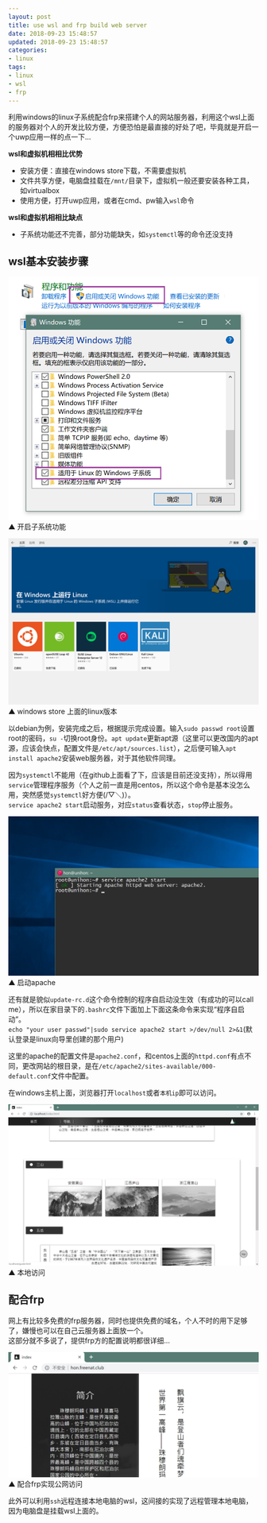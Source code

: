 ```yaml
---
layout: post
title: use wsl and frp build web server
date: 2018-09-23 15:48:57
updated: 2018-09-23 15:48:57
categories:
- linux
tags:
- linux
- wsl
- frp
---
```


利用windows的linux子系统配合frp来搭建个人的网站服务器，利用这个wsl上面的服务器对个人的开发比较方便，方便恐怕是最直接的好处了吧，毕竟就是开启一个uwp应用一样的点一下...

**wsl和虚拟机相相比优势**
* 安装方便：直接在windows store下载，不需要虚拟机
* 文件共享方便，电脑盘挂载在`/mnt/`目录下，虚拟机一般还要安装各种工具，如virtualbox
* 使用方便，打开uwp应用，或者在cmd、pw输入`wsl`命令

**wsl和虚拟机相相比缺点**
* 子系统功能还不完善，部分功能缺失，如`systemctl`等的命令还没支持

## wsl基本安装步骤

<img id="sm" src="/2018-09/wsl-frp-web/set.png">
▲ 开启子系统功能

![](/2018-09/wsl-frp-web/store.png)
▲ windows store 上面的linux版本

以debian为例，安装完成之后，根据提示完成设置。输入`sudo passwd root`设置root的密码，`su -`切换root身份。`apt update`更新apt源（这里可以更改国内的apt源，应该会快点，配置文件是`/etc/apt/sources.list`），之后便可输入`apt install apache2`安装web服务器，对于其他软件同理。

因为`systemctl`不能用（在github上面看了下，应该是目前还没支持），所以得用`service`管理程序服务（个人之前一直是用centos，所以这个命令是基本没怎么用，突然感觉`systemctl`好方便(/▽＼)）。  
`service apache2 start`启动服务，对应`status`查看状态，`stop`停止服务。

![](/2018-09/wsl-frp-web/bash.png)
▲ 启动apache
 
还有就是貌似`update-rc.d`这个命令控制的程序自启动没生效（有成功的可以call me），所以在家目录下的`.bashrc`文件下面加上下面这条命令来实现“程序自启动”。  
`echo "your user passwd"|sudo service apache2 start >/dev/null 2>&1`(默认登录是linux向导里创建的那个用户)

这里的apache的配置文件是`apache2.conf`，和centos上面的`httpd.conf`有点不同，更改网站的根目录，是在`/etc/apache2/sites-available/000-default.conf`文件中配置。

在windows主机上面，浏览器打开`localhost`或者`本机ip`即可以访问。

![](/2018-09/wsl-frp-web/showeb.png)
▲ 本地访问

## 配合frp 

网上有比较多免费的frp服务器，同时也提供免费的域名，个人不时的用下足够了，嫌慢也可以在自己云服务器上面放一个。  
这部分就不多说了，提供frp方的配置说明都很详细...

![](/2018-09/wsl-frp-web/frpshow.png)
▲ 配合frp实现公网访问

此外可以利用`ssh`远程连接本地电脑的wsl，这间接的实现了远程管理本地电脑，因为电脑盘是挂载wsl上面的。
